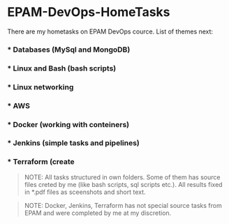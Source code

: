 # EPAM-DevOps-HomeTasks
There are my hometasks on EPAM DevOps cource.
List of themes next:
### * Databases (MySql and MongoDB)
### * Linux and Bash (bash scripts)
### * Linux networking 
### * AWS
### * Docker (working with conteiners)
### * Jenkins (simple tasks and pipelines)
### * Terraform (create 

> NOTE: All tasks structured in own folders. Some of them has source files creted by me (like bash scripts, sql scripts etc.). All results fixed in *.pdf files as sceenshots and short text. 

> NOTE: Docker, Jenkins, Terraform has not special source tasks from EPAM and were completed by me at my discretion. 
